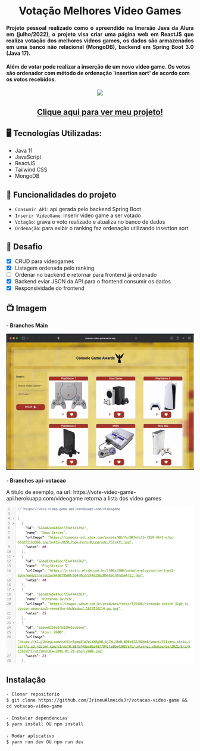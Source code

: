 <h1 align="center">Votação Melhores Video Games </h1>
<h4 align="justify">Projeto pessoal realizado como o apreendido na Imersão Java da Alura em (julho/2022), o projeto visa criar uma página web em ReactJS que realiza votação dos melhores videos games, os dados são armazenados em uma banco não relacional (MongoDB), backend em Spring Boot 3.0 (Java 17).</h4> 
<h4>Além de votar pode realizar a inserção de um novo video game. Os votos são ordenador com método de ordenação 'insertion sort' de acordo com os votos recebidos.</h4>

<p align="center">
<img src="http://img.shields.io/static/v1?label=STATUS&message=EM%20DESENVOLVIMENTO&color=GREEN&style=for-the-badge"/>
</p>

<h2 align="center"><a href="https://votacao-video-game-f11xr7y1f-irineualmeidajr.vercel.app">Clique aqui para ver meu projeto!</a></h2>

## 🖥️ Tecnologías Utilizadas:

- Java 11 </br>
- JavaScript </br>
- ReactJS </br>
- Tailwind CSS </br>
- MongoDB </br>

## :hammer: Funcionalidades do projeto

- `Consumir API`: api gerada pelo backend Spring Boot
- `Inserir VideoGame`: inserir video game a ser votado
- `Votação`: grava o voto realizado e atualiza no banco de dados
- `Ordenação`: para exibir o ranking faz ordenação utilizando insertion sort


## 🎯 Desafio
- [x] CRUD para videogames
- [x] Listagem ordenada pelo ranking
- [ ] Ordenar no backend e retornar para frontend já ordenado
- [x] Backend eviar JSON da API para o frontend consumir os dados
- [x] Responsividade do frontend

## 📺 Imagem
<b>- Branches Main</b>
<div>
  <img src="https://raw.githubusercontent.com/IrineuAlmeidaJr/votacao-video-game/main/sample/gravacaoTela.gif" />
</div>
</br>
<b>- Branches api-votacao</b>
<p>A título de exemplo, na url: https://vote-video-game-api.herokuapp.com/videogame retorna a lista dos video games</p>
<div>
  <img src="https://raw.githubusercontent.com/IrineuAlmeidaJr/votacao-video-game/main/sample/exemploBackEnd.png" width="610" />
</div>

 
## Instalação

    - Clonar repositorio
    $ git clone https://github.com/IrineuAlmeidaJr/votacao-video-game && cd votacao-video-game

    - Instalar dependencias
    $ yarn install OU npm install

    - Rodar aplicativo
    $ yarn run dev OU npm run dev

